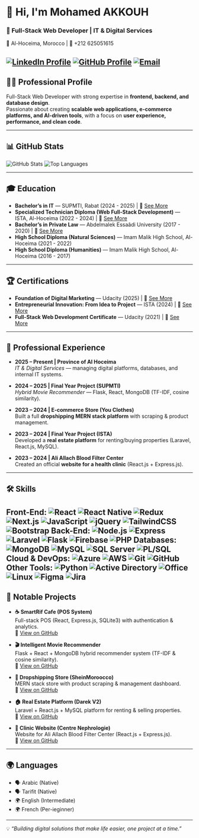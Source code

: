 # 👋 Hi, I'm Mohamed AKKOUH  

### 🚀 Full-Stack Web Developer | IT & Digital Services  

📍 Al-Hoceima, Morocco | 📱 +212 625051615  

[![LinkedIn Profile](https://img.shields.io/badge/LinkedIn-mohamed--ako-181717?style=flat&logo=linkedin&logoColor=white)](https://www.linkedin.com/in/mohamed-akkouh/)          [![GitHub Profile](https://img.shields.io/badge/GitHub-mohamed--ako-181717?style=flat&logo=github&logoColor=white)](https://github.com/mohamed-ako)           [![Email](https://img.shields.io/badge/Email-mohamedakkouh07@gmail.com-red?style=flat&logo=gmail&logoColor=white)](mailto:mohamedakkouh07@gmail.com)
---

## 🧑‍💻 Professional Profile  
Full-Stack Web Developer with strong expertise in **frontend, backend, and database design**.  
Passionate about creating **scalable web applications, e-commerce platforms, and AI-driven tools**, with a focus on **user experience, performance, and clean code**.  

---
## 📊 GitHub Stats  

![GitHub Stats](https://github-readme-stats.vercel.app/api?username=mohamed-ako&show_icons=true&theme=radical)   ![Top Languages](https://github-readme-stats.vercel.app/api/top-langs/?username=mohamed-ako&layout=compact&theme=radical)  

---

## 🎓 Education  

- **Bachelor’s in IT** — SUPMTI, Rabat (2024 - 2025)      | 🔗 [See More](https://heyzine.com/flip-book/5004e42a19.html)
- **Specialized Technician Diploma (Web Full-Stack Development)** — ISTA, Al-Hoceima (2022 - 2024)      | 🔗 [See More](https://heyzine.com/flip-book/df50b79359.html)
- **Bachelor’s in Private Law** — Abdelmalek Essaâdi University (2017 - 2020)      | 🔗 [See More]()
- **High School Diploma (Natural Sciences)** — Imam Malik High School, Al-Hoceima (2021 - 2022)  
- **High School Diploma (Humanities)** — Imam Malik High School, Al-Hoceima (2016 - 2017)  

---

## 🏆 Certifications  

- **Foundation of Digital Marketing** — Udacity (2025)      | 🔗 [See More](https://www.udacity.com/certificate/e/3c39414e-b7bb-11ef-9f72-a781fcea76e5)
- **Entrepreneurial Innovation: From Idea to Project** — ISTA (2024)      | 🔗 [See More]()
- **Full-Stack Web Development Certificate** — Udacity (2021)      | 🔗 [See More](https://www.udacity.com/certificate/e/54c21d08-84f2-11eb-8f52-7fa5cc20e902)

---

## 💼 Professional Experience  

- **2025 – Present | Province of Al Hoceima**  
  *IT & Digital Services* — managing digital platforms, databases, and internal IT systems.  

- **2024 – 2025 | Final Year Project (SUPMTI)**  
  *Hybrid Movie Recommender* — Flask, React, MongoDB (TF-IDF, cosine similarity).  

- **2023 – 2024 | E-commerce Store (You Clothes)**  
  Built a full **dropshipping MERN stack platform** with scraping & product management.  

- **2023 – 2024 | Final Year Project (ISTA)**  
  Developed a **real estate platform** for renting/buying properties (Laravel, React.js, MySQL).  

- **2023 – 2024 | Ali Allach Blood Filter Center**  
  Created an official **website for a health clinic** (React.js + Express.js).  

---

## 🛠️ Skills  

**Front-End:** ![React](https://img.shields.io/badge/-React-20232A?logo=react&logoColor=61DAFB&style=flat) ![React Native](https://img.shields.io/badge/-React_Native-61DAFB?logo=react&logoColor=black&style=flat) ![Redux](https://img.shields.io/badge/-Redux-764ABC?logo=redux&logoColor=white&style=flat) ![Next.js](https://img.shields.io/badge/-Next.js-000000?logo=next.js&logoColor=white&style=flat) ![JavaScript](https://img.shields.io/badge/-JavaScript-F7DF1E?logo=javascript&logoColor=black&style=flat) ![jQuery](https://img.shields.io/badge/-jQuery-0769AD?logo=jquery&logoColor=white&style=flat) ![TailwindCSS](https://img.shields.io/badge/-Tailwind-38B2AC?logo=tailwind-css&logoColor=white&style=flat) ![Bootstrap](https://img.shields.io/badge/-Bootstrap-563D7C?logo=bootstrap&logoColor=white&style=flat) 
**Back-End:** ![Node.js](https://img.shields.io/badge/-Node.js-43853D?logo=node.js&logoColor=white&style=flat) ![Express](https://img.shields.io/badge/-Express-000000?logo=express&logoColor=white&style=flat) ![Laravel](https://img.shields.io/badge/-Laravel-E74430?logo=laravel&logoColor=white&style=flat) ![Flask](https://img.shields.io/badge/-Flask-000000?logo=flask&logoColor=white&style=flat) ![Firebase](https://img.shields.io/badge/-Firebase-FFCA28?logo=firebase&logoColor=black&style=flat) ![PHP](https://img.shields.io/badge/-PHP-777BB4?logo=php&logoColor=white&style=flat) 
**Databases:**
![MongoDB](https://img.shields.io/badge/-MongoDB-4DB33D?logo=mongodb&logoColor=white&style=flat) ![MySQL](https://img.shields.io/badge/-MySQL-00758F?logo=mysql&logoColor=white&style=flat) ![SQL Server](https://img.shields.io/badge/-Microsoft_SQL_Server-CC2927?logo=microsoft-sql-server&logoColor=white&style=flat) ![PL/SQL](https://img.shields.io/badge/-PL%2FSQL-FF0000?logo=oracle&logoColor=white&style=flat) 
**Cloud & DevOps:** 
![Azure](https://img.shields.io/badge/-Azure-0078D4?logo=azure&logoColor=white&style=flat) ![AWS](https://img.shields.io/badge/-AWS-232F3E?logo=amazon-aws&logoColor=white&style=flat) ![Git](https://img.shields.io/badge/-Git-F05032?logo=git&logoColor=white&style=flat) ![GitHub](https://img.shields.io/badge/-GitHub-181717?logo=github&logoColor=white&style=flat) **Other Tools:** ![Python](https://img.shields.io/badge/-Python-3776AB?logo=python&logoColor=white&style=flat) ![Active Directory](https://img.shields.io/badge/-Active_Directory-0078D4?logo=microsoft&logoColor=white&style=flat) ![Office](https://img.shields.io/badge/-Microsoft_Office-D83B01?logo=microsoft-office&logoColor=white&style=flat) ![Linux](https://img.shields.io/badge/-Linux-FCC624?logo=linux&logoColor=black&style=flat) ![Figma](https://img.shields.io/badge/-Figma-F24E1E?logo=figma&logoColor=white&style=flat) ![Jira](https://img.shields.io/badge/-Jira-0052CC?logo=jira&logoColor=white&style=flat)
---

## 💼 Notable Projects  

- **☕ SmartRif Cafe (POS System)**  
  Full-stack POS (React, Express.js, SQLite3) with authentication & analytics.  
  🔗 [View on GitHub](https://github.com/mohamed-ako/SmartRif-Cafe)  

- **🎬 Intelligent Movie Recommender**  
  Flask + React + MongoDB hybrid recommender system (TF-IDF & cosine similarity).  
  🔗 [View on GitHub](https://github.com/mohamed-ako/Intelligent-Movie-Recommendation-Website)  

- **🛒 Dropshipping Store (SheinMoroocco)**  
  MERN stack store with product scraping & management dashboard.  
  🔗 [View on GitHub](https://github.com/mohamed-ako/SheinMoroocco)  

- **🏠 Real Estate Platform (Darek V2)**  
  Laravel + React.js + MySQL platform for renting & selling properties.  
  🔗 [View on GitHub](https://github.com/mohamed-ako/darek_v2)  

- **🏥 Clinic Website (Centre Nephrologie)**  
  Website for Ali Allach Blood Filter Center (React.js + Express.js).  
  🔗 [View on GitHub](https://github.com/mohamed-ako/centre_nephrologie)  

---


## 🌍 Languages  

- 🗣️ Arabic (Native)  
- 🗣️ Tarifit (Native)  
- 🌍 English (Intermediate)  
- 🌍 French (Per-ieginner)  

---

💡 *“Building digital solutions that make life easier, one project at a time.”*  
